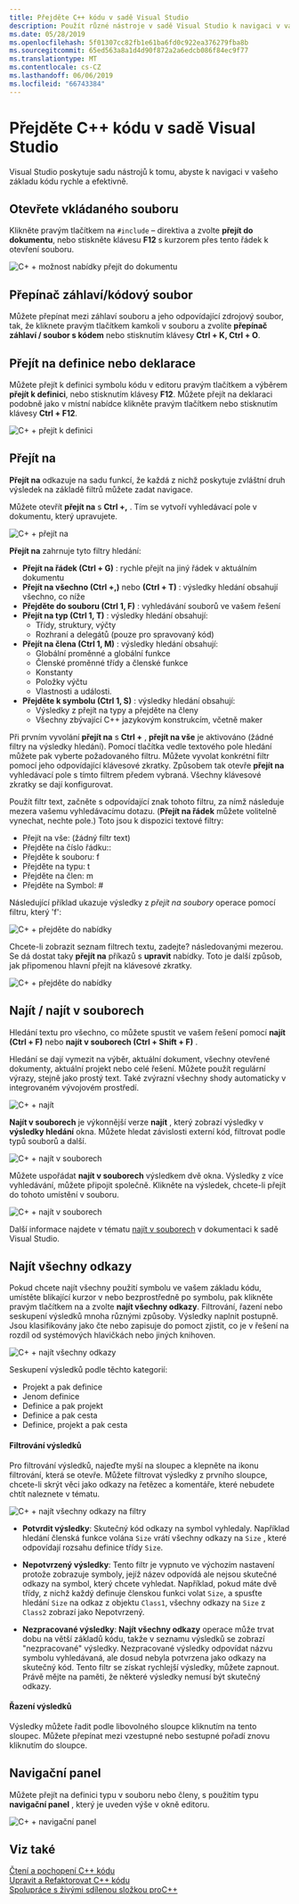```yaml
---
title: Přejděte C++ kódu v sadě Visual Studio
description: Použít různé nástroje v sadě Visual Studio k navigaci v vaše C++ základu kódu.
ms.date: 05/28/2019
ms.openlocfilehash: 5f01307cc82fb1e61ba6fd0c922ea376279fba8b
ms.sourcegitcommit: 65ed563a8a1d4d90f872a2a6edcb086f84ec9f77
ms.translationtype: MT
ms.contentlocale: cs-CZ
ms.lasthandoff: 06/06/2019
ms.locfileid: "66743384"
---
```

# <a name="navigate-c-code-in-visual-studio"></a>Přejděte C++ kódu v sadě Visual Studio

Visual Studio poskytuje sadu nástrojů k tomu, abyste k navigaci v vašeho základu kódu rychle a efektivně.

## <a name="open-an-included-file"></a>Otevřete vkládaného souboru

Klikněte pravým tlačítkem na `#include` – direktiva a zvolte **přejít do dokumentu**, nebo stiskněte klávesu **F12** s kurzorem přes tento řádek k otevření souboru.

![C&#43; &#43; možnost nabídky přejít do dokumentu](../ide/media/go-to-document.png "přejít do dokumentu")

## <a name="toggle-headercode-file"></a>Přepínač záhlaví/kódový soubor

Můžete přepínat mezi záhlaví souboru a jeho odpovídající zdrojový soubor, tak, že kliknete pravým tlačítkem kamkoli v souboru a zvolíte **přepínač záhlaví / soubor s kódem** nebo stisknutím klávesy **Ctrl + K, Ctrl + O**.

## <a name="go-to-definitiondeclaration"></a>Přejít na definice nebo deklarace

Můžete přejít k definici symbolu kódu v editoru pravým tlačítkem a výběrem **přejít k definici**, nebo stisknutím klávesy **F12**. Můžete přejít na deklaraci podobně jako v místní nabídce klikněte pravým tlačítkem nebo stisknutím klávesy **Ctrl + F12**.

![C&#43; &#43; přejít k definici](../ide/media/go-to-def.png "přejít k definici")

## <a name="go-to"></a>Přejít na

**Přejít na** odkazuje na sadu funkcí, že každá z nichž poskytuje zvláštní druh výsledek na základě filtrů můžete zadat navigace. 

Můžete otevřít **přejít na** s **Ctrl +,** . Tím se vytvoří vyhledávací pole v dokumentu, který upravujete.

![C&#43; &#43; přejít na](../ide/media/go-to-cpp.png "přejít na")

**Přejít na** zahrnuje tyto filtry hledání:

- **Přejít na řádek (Ctrl + G)** : rychle přejít na jiný řádek v aktuálním dokumentu
- **Přejít na všechno (Ctrl +,)** nebo **(Ctrl + T)** : výsledky hledání obsahují všechno, co níže
- **Přejděte do souboru (Ctrl 1, F)** : vyhledávání souborů ve vašem řešení
- **Přejít na typ (Ctrl 1, T)** : výsledky hledání obsahují:
  - Třídy, struktury, výčty
  - Rozhraní a delegátů (pouze pro spravovaný kód)
- **Přejít na člena (Ctrl 1, M)** : výsledky hledání obsahují:
  - Globální proměnné a globální funkce
  - Členské proměnné třídy a členské funkce
  - Konstanty
  - Položky výčtu
  - Vlastnosti a události.
- **Přejděte k symbolu (Ctrl 1, S)** : výsledky hledání obsahují:
  - Výsledky z přejít na typy a přejděte na členy
  - Všechny zbývající C++ jazykovým konstrukcím, včetně maker

Při prvním vyvolání **přejít na** s **Ctrl +** , **přejít na vše** je aktivováno (žádné filtry na výsledky hledání). Pomocí tlačítka vedle textového pole hledání můžete pak vyberte požadovaného filtru. Můžete vyvolat konkrétní filtr pomocí jeho odpovídající klávesové zkratky. Způsobem tak otevře **přejít na** vyhledávací pole s tímto filtrem předem vybraná. Všechny klávesové zkratky se dají konfigurovat.

Použít filtr text, začněte s odpovídající znak tohoto filtru, za nímž následuje mezera vašemu vyhledávacímu dotazu. (**Přejít na řádek** můžete volitelně vynechat, nechte pole.) Toto jsou k dispozici textové filtry:

- Přejít na vše: (žádný filtr text)
- Přejděte na číslo řádku::
- Přejděte k souboru: f
- Přejděte na typu: t
- Přejděte na člen: m
- Přejděte na Symbol: #

Následující příklad ukazuje výsledky z *přejít na soubory* operace pomocí filtru, který 'f':

![C&#43; &#43; přejděte do nabídky](../ide/media/vs2017-go-to-results.png "přejděte do nabídky")

Chcete-li zobrazit seznam filtrech textu, zadejte? následovanými mezerou. Se dá dostat taky **přejít na** příkazů s **upravit** nabídky. Toto je další způsob, jak připomenou hlavní přejít na klávesové zkratky.

![C&#43; &#43; přejděte do nabídky](../ide/media/go-to-menu-cpp.png "přejděte do nabídky")

## <a name="find--find-in-files"></a>Najít / najít v souborech

Hledání textu pro všechno, co můžete spustit ve vašem řešení pomocí **najít (Ctrl + F)** nebo **najít v souborech (Ctrl + Shift + F)** .

Hledání se dají vymezit na výběr, aktuální dokument, všechny otevřené dokumenty, aktuální projekt nebo celé řešení. Můžete použít regulární výrazy, stejně jako prostý text. Také zvýrazní všechny shody automaticky v integrovaném vývojovém prostředí.

![C&#43; &#43; najít](../ide/media/find-cpp.png "najít")

**Najít v souborech** je výkonnější verze **najít** , který zobrazí výsledky v **výsledky hledání** okna. Můžete hledat závislosti externí kód, filtrovat podle typů souborů a další. 

![C&#43; &#43; najít v souborech](../ide/media/find-in-files-cpp.png "najít v souborech")

Můžete uspořádat **najít v souborech** výsledkem dvě okna. Výsledky z více vyhledávání, můžete připojit společně. Klikněte na výsledek, chcete-li přejít do tohoto umístění v souboru.

![C&#43; &#43; najít v souborech](../ide/media/vs2017-find-in-files-results.png "najít v souborech")

Další informace najdete v tématu [najít v souborech](/visualstudio/ide/find-in-files) v dokumentaci k sadě Visual Studio.

## <a name="find-all-references"></a>Najít všechny odkazy

Pokud chcete najít všechny použití symbolu ve vašem základu kódu, umístěte blikající kurzor v nebo bezprostředně po symbolu, pak klikněte pravým tlačítkem na a zvolte **najít všechny odkazy**. Filtrování, řazení nebo seskupení výsledků mnoha různými způsoby. Výsledky naplnit postupně. Jsou klasifikovány jako čte nebo zapisuje do pomoct zjistit, co je v řešení na rozdíl od systémových hlavičkách nebo jiných knihoven.

![C&#43; &#43; najít všechny odkazy](../ide/media/find-all-references-results-cpp.png "najít všechny odkazy")

Seskupení výsledků podle těchto kategorií:

- Projekt a pak definice
- Jenom definice
- Definice a pak projekt
- Definice a pak cesta
- Definice, projekt a pak cesta

 #### <a name="filter-results"></a>Filtrování výsledků

Pro filtrování výsledků, najeďte myší na sloupec a klepněte na ikonu filtrování, která se otevře. Můžete filtrovat výsledky z prvního sloupce, chcete-li skrýt věci jako odkazy na řetězec a komentáře, které nebudete chtít naleznete v tématu.

![C&#43; &#43; najít všechny odkazy na filtry](../ide/media/find-all-references-filters-cpp.png "najít všechny odkazy na filtry")

- **Potvrdit výsledky**: Skutečný kód odkazy na symbol vyhledaly. Například hledání členská funkce volána `Size` vrátí všechny odkazy na `Size` , které odpovídají rozsahu definice třídy `Size`.

- **Nepotvrzený výsledky**: Tento filtr je vypnuto ve výchozím nastavení protože zobrazuje symboly, jejíž název odpovídá ale nejsou skutečné odkazy na symbol, který chcete vyhledat. Například, pokud máte dvě třídy, z nichž každý definuje členskou funkci volat `Size`, a spusťte hledání `Size` na odkaz z objektu `Class1`, všechny odkazy na `Size` z `Class2` zobrazí jako Nepotvrzený.

- **Nezpracované výsledky**: **Najít všechny odkazy** operace může trvat dobu na větší základů kódu, takže v seznamu výsledků se zobrazí "nezpracované" výsledky. Nezpracované výsledky odpovídat názvu symbolu vyhledávaná, ale dosud nebyla potvrzena jako odkazy na skutečný kód. Tento filtr se získat rychlejší výsledky, můžete zapnout. Právě mějte na paměti, že některé výsledky nemusí být skutečný odkazy.

 #### <a name="sort-results"></a>Řazení výsledků

Výsledky můžete řadit podle libovolného sloupce kliknutím na tento sloupec. Můžete přepínat mezi vzestupné nebo sestupné pořadí znovu kliknutím do sloupce.

## <a name="navigation-bar"></a>Navigační panel

Můžete přejít na definici typu v souboru nebo členy, s použitím typu **navigační panel** , který je uveden výše v okně editoru.

![C&#43; &#43; navigační panel](../ide/media/navbar-cpp.png "navigační panel")

## <a name="see-also"></a>Viz také

[Čtení a pochopení C++ kódu](read-and-understand-code-cpp.md)</br>
[Upravit a Refaktorovat C++ kódu](read-and-understand-code-cpp.md)</br>
[Spolupráce s živými sdílenou složkou proC++](live-share-cpp.md)
